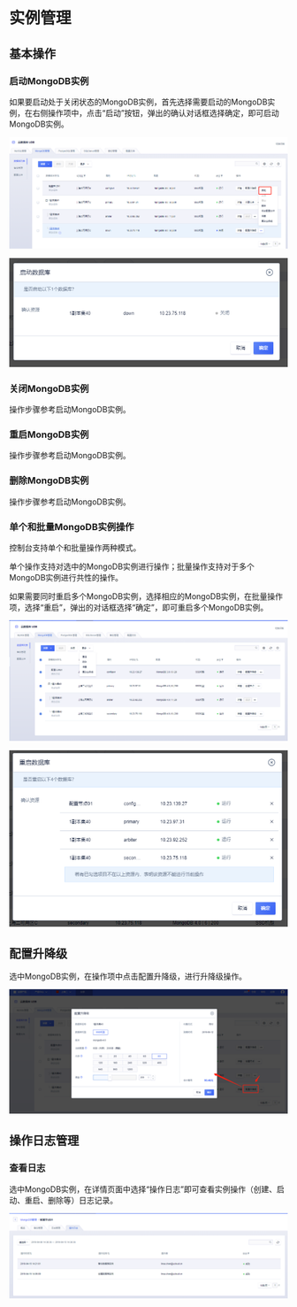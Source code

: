 

# 实例管理

## 基本操作

### 启动MongoDB实例

如果要启动处于关闭状态的MongoDB实例，首先选择需要启动的MongoDB实例，在右侧操作项中，点击“启动”按钮，弹出的确认对话框选择确定，即可启动MongoDB实例。

![image](/images/mongodbv4001.png)

![image](/images/mongodbv4002.png)

### 关闭MongoDB实例

操作步骤参考启动MongoDB实例。

### 重启MongoDB实例

操作步骤参考启动MongoDB实例。

### 删除MongoDB实例

操作步骤参考启动MongoDB实例。

### 单个和批量MongoDB实例操作

控制台支持单个和批量操作两种模式。

单个操作支持对选中的MongoDB实例进行操作；批量操作支持对于多个MongoDB实例进行共性的操作。

如果需要同时重启多个MongoDB实例，选择相应的MongoDB实例，在批量操作项，选择“重启”，弹出的对话框选择“确定”，即可重启多个MongoDB实例。

![image](/images/mongodbv4003.png)

![image](/images/mongodbv4018.png)

## 配置升降级

选中MongoDB实例，在操作项中点击配置升降级，进行升降级操作。

![image](/images/mongodbv4005.png)

## 操作日志管理

### 查看日志

选中MongoDB实例，在详情页面中选择“操作日志”即可查看实例操作（创建、启动、重启、删除等）日志记录。

![image](/images/mongodbv4017.png)
